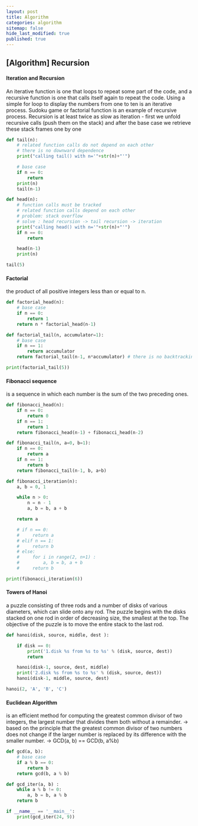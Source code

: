```yaml
---
layout: post
title: Algorithm 
categories: algorithm
sitemap: false
hide_last_modified: true
published: true
---
```


## [Algorithm] Recursion

#### Iteration and Recursion
An iterative function is one that loops to repeat some part of the code, and a recursive function is one that calls itself again to repeat the code.
Using a simple for loop to display the numbers from one to ten is an iterative process. Sudoku game or factorial function is an example of recursive process.
Recursion is at least twice as slow as iteration - first we unfold recursive calls (push them on the stack) and after the base case we retrieve these stack frames one by one
~~~python
def tail(n):
    # related function calls do not depend on each other
    # there is no downward dependence
    print("calling tail() with n='"+str(n)+"'")

    # base case
    if n == 0:
        return
    print(n)
    tail(n-1)

def head(n):
    # function calls must be tracked
    # related function calls depend on each other
    # problem: stack overflow
    # solve : head recursion -> tail recursion -> iteration
    print("calling head() with n='"+str(n)+"'")
    if n == 0:
        return

    head(n-1)
    print(n)

tail(5)
~~~

#### Factorial
the product of all positive integers less than or equal to n.
~~~python
def factorial_head(n):
    # base case
    if n == 0:
        return 1
    return n * factorial_head(n-1)

def factorial_tail(n, accumulator=1):
    # base case
    if n == 1:
        return accumulator
    return factorial_tail(n-1, n*accumulator) # there is no backtracking

print(factorial_tail(5))
~~~

#### Fibonacci sequence
is a sequence in which each number is the sum of the two preceding ones.
~~~python
def fibonacci_head(n):
    if n == 0:
        return 0
    if n == 1:
        return 1
    return fibonacci_head(n-1) + fibonacci_head(n-2)

def fibonacci_tail(n, a=0, b=1):
    if n == 0:
        return a
    if n == 1:
        return b
    return fibonacci_tail(n-1, b, a+b)

def fibonacci_iteration(n):
    a, b = 0, 1

    while n > 0:
        n = n - 1
        a, b = b, a + b

    return a

    # if n == 0:
    #     return a
    # elif n == 1:
    #     return b
    # else:
    #     for i in range(2, n+1) :
    #         a, b = b, a + b
    #     return b

print(fibonacci_iteration(6))

~~~

#### Towers of Hanoi
a puzzle consisting of three rods and a number of disks of various diameters, which can slide onto any rod. The puzzle begins with the disks stacked on one rod in order of decreasing size, the smallest at the top. The objective of the puzzle is to move the entire stack to the last rod.
~~~python
def hanoi(disk, source, middle, dest ):

    if disk == 0:
        print('1.disk %s from %s to %s' % (disk, source, dest))
        return

    hanoi(disk-1, source, dest, middle)
    print('2.disk %s from %s to %s' % (disk, source, dest))
    hanoi(disk-1, middle, source, dest)

hanoi(2, 'A', 'B', 'C')
~~~

#### Euclidean Algorithm
is an efficient method for computing the greatest common divisor of two integers, the largest number that divides them both without a remainder.
-> based on the principle that the greatest common divisor of two numbers does not change if the larger number is replaced by its difference with the smaller number. -> GCD(a, b) == GCD(b, a%b)
~~~python
def gcd(a, b):
    # base case
    if a % b == 0:
        return b
    return gcd(b, a % b)

def gcd_iter(a, b) :
    while a % b != 0:
        a, b = b, a % b
    return b

if __name__ == '__main__':
    print(gcd_iter(24, 9))
~~~